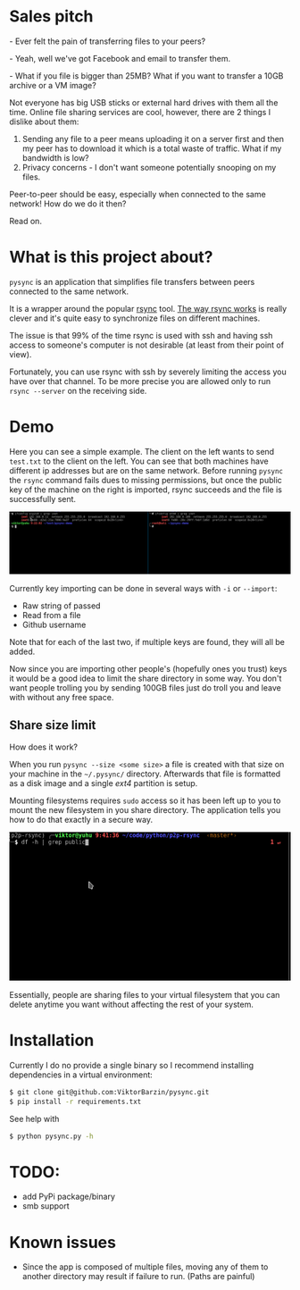 # Sales pitch

\- Ever felt the pain of transferring files to your peers?

\- Yeah, well we've got Facebook and email to transfer them.

\- What if you file is bigger than 25MB? What if you want to transfer a 10GB archive or a VM image?

Not everyone has big USB sticks or external hard drives with them all the time. Online file sharing services are cool, however, there are 2 things I dislike about them:
1. Sending any file to a peer means uploading it on a server first and then my peer has to download it which is a total waste of traffic. What if my bandwidth is low?
2. Privacy concerns - I don't want someone potentially snooping on my files.

Peer-to-peer should be easy, especially when connected to the same network! How do we do it then?

Read on.

# What is this project about?
`pysync` is an application that simplifies file transfers between peers connected to the same network.

It is a wrapper around the popular [rsync](https://en.wikipedia.org/wiki/Rsync) tool.
[The way rsync works](https://rsync.samba.org/how-rsync-works.html) is really clever and it's quite easy to synchronize files on different machines.

The issue is that 99% of the time rsync is used with ssh and having ssh access to someone's computer is not desirable (at least from their point of view).

Fortunately, you can use rsync with ssh by severely limiting the access you have over that channel.
To be more precise you are allowed only to run `rsync --server` on the receiving side.

# Demo

Here you can see a simple example. The client on the left wants to send `test.txt` to the client on the left. You can see that both machines have different ip addresses but are on the same network. Before running `pysync` the `rsync` command fails dues to missing permissions, but once the public key of the machine on the right is imported, rsync succeeds and the file is  successfully sent.

![](./assets/pysync-demo.gif)

Currently key importing can be done in several ways with `-i` or `--import`:
- Raw string of passed
- Read from a file
- Github username

Note that for each of the last two, if multiple keys are found, they will all be added.

Now since you are importing other people's (hopefully ones you trust) keys it would be a good idea to limit the share directory in some way.
You don't want people trolling you by sending 100GB files just do troll you and leave with without any free space.

## Share size limit

How does it work?

When you run `pysync --size <some size>` a file is created with that size on your machine in the `~/.pysync/` directory.
Afterwards that file is formatted as a disk image and a single *ext4* partition is setup.

Mounting filesystems requires `sudo` access so it has been left up to you to mount the new filesystem in you share directory.
The application tells you how to do that exactly in a secure way.

![](./assets/pysync-size.gif)

Essentially, people are sharing files to your virtual filesystem that you can delete anytime you want without affecting the rest of your system.

# Installation
Currently I do no provide a single binary so I recommend installing dependencies in a virtual environment:
```bash
$ git clone git@github.com:ViktorBarzin/pysync.git
$ pip install -r requirements.txt
```

See help with
```bash
$ python pysync.py -h
```

# TODO:
- add PyPi package/binary
- smb support

# Known issues
- Since the app is composed of multiple files, moving any of them to another directory may result if failure to run. (Paths are painful)
